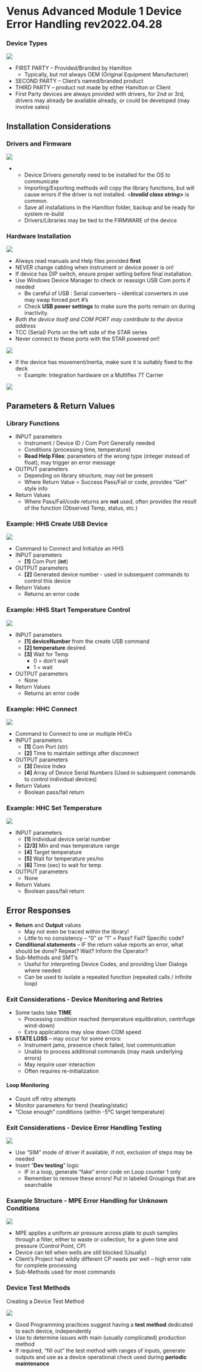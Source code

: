 # Venus Advanced Module 1 Device Error Handling rev2022.04.28

### Device Types

![](<../.gitbook/assets/0 (2).png>)

* FIRST PARTY – Provided/Branded by Hamilton
  * Typically, but not always OEM (Original Equipment Manufacturer)
* SECOND PARTY – Client’s named/branded product
* THIRD PARTY – product not made by either Hamilton or Client
* First Party devices are always provided with drivers, for 2nd or 3rd, drivers may already be available already, or could be developed (may involve sales)

## Installation Considerations

### Drivers and Firmware

![](<../.gitbook/assets/1 (2).png>)

*
  * Device Drivers _generally_ need to be installed for the OS to communicate
  * Importing/Exporting methods will copy the library functions, but will cause errors if the driver is not installed. <_**Invalid class string>**_ is common.
  * Save all installations in the Hamilton folder, backup and be ready for system re-build
  * Drivers/Libraries may be tied to the FIRMWARE of the device

### Hardware Installation

![](<../.gitbook/assets/2 (2).png>)



* Always read manuals and Help files provided **first**
* NEVER change cabling when instrument or device power is on!
* If device has DIP switch, ensure proper setting before final installation.
* Use Windows Device Manager to check or reassign USB Com ports if needed
  * Be careful of USB : Serial converters – identical converters in use may swap forced port #’s
  * Check **USB power settings** to make sure the ports remain on during inactivity.
* _Both the device itself and COM PORT may contribute to the device address_
* TCC (Serial) Ports on the left side of the STAR series
* Never connect to these ports with the STAR powered on!!

![](../.gitbook/assets/3.jpeg)

* If the device has movement/inertia, make sure it is suitably fixed to the deck
  * Example: Integration hardware on a Multiflex 7T Carrier

![](<../.gitbook/assets/4 (1).png>)

## Parameters & Return Values

### Library Functions

* INPUT parameters
  * Instrument / Device ID / Com Port Generally needed
  * Conditions (processing time, temperature)
  * **Read Help Files**: parameters of the wrong type (integer instead of float), may trigger an error message
* OUTPUT parameters
  * Depending on library structure, may not be present
  * Where Return Value = Success Pass/Fail or code, provides “Get” style info
* Return Values
  * Where Pass/Fail/code returns are **not** used, often provides the result of the function (Observed Temp, status, etc.)

### Example: HHS Create USB Device

![](<../.gitbook/assets/5 (1).png>)

* Command to Connect and Initialize an HHS
* INPUT parameters
  * **\[1]** Com Port (**int**)
* OUTPUT parameters
  * **\[2]** Generated device number - used in subsequent commands to control this device
* Return Values
  * Returns an error code

### Example: HHS Start Temperature Control

![](<../.gitbook/assets/6 (1).png>)

* INPUT parameters
  * **\[1] deviceNumber** from the create USB command
  * **\[2] temperature** desired
  * **\[3]** Wait for Temp
    * 0 = don’t wait
    * 1 = wait
* OUTPUT parameters
  * None
* Return Values
  * Returns an error code

### Example: HHC Connect

![](<../.gitbook/assets/7 (1).png>)

* Command to Connect to one or multiple HHCs
* INPUT parameters
  * **\[1]** Com Port (str)
  * **\[2]** Time to maintain settings after disconnect
* OUTPUT parameters
  * **\[3]** Device Index
  * **\[4]** Array of Device Serial Numbers (Used in subsequent commands to control individual devices)
* Return Values
  * Boolean pass/fail return

### Example: HHC Set Temperature

![](<../.gitbook/assets/8 (1).png>)

* INPUT parameters
  * **\[1]** Individual device serial number
  * **\[2/3]** Min and max temperature range
  * **\[4]** Target temperature
  * **\[5]** Wait for temperature yes/no
  * **\[6]** Time (sec) to wait for temp
* OUTPUT parameters
  * None
* Return Values
  * Boolean pass/fail return

## Error Responses

* **Return** and **Output** values
  * May not even be traced within the library!
  * Little to no consistency – “0” or “1” = Pass? Fail? Specific code?
* **Conditional statements** – IF the return value reports an error, what should be done? Repeat? Wait? Inform the Operator?
* Sub-Methods and SMT’s
  * Useful for interpreting Device Codes, and providing User Dialogs where needed
  * Can be used to isolate a repeated function (repeated calls / infinite loop)

### Exit Considerations - Device Monitoring and Retries

* Some tasks take **TIME**
  * Processing condition reached (temperature equilibration, centrifuge wind-down)
  * Extra applications may slow down COM speed
* **STATE LOSS** – may occur for some errors:
  * Instrument jams, presence check failed, lost communication
  * Unable to process additional commands (may mask underlying errors)
  * May require user interaction
  * Often requires re-initialization

#### Loop Monitoring

* Count off retry attempts
* Monitor parameters for trend (heating/static)
* “Close enough” conditions (within -5°C target temperature)

### Exit Considerations - Device Error Handling Testing

![](<../.gitbook/assets/9 (1).png>)

* Use “SIM” mode of driver if available, if not, exclusion of steps may be needed
* Insert “**Dev testing**” logic
  * IF in a loop, generate “fake” error code on Loop counter 1 only
  * Remember to remove these errors! Put in labeled Groupings that are searchable

### Example Structure - MPE Error Handling for Unknown Conditions

![](<../.gitbook/assets/10 (1).png>)

* MPE applies a uniform air pressure across plate to push samples through a filter, either to waste or collection, for a given time and pressure (Control Point, CP)
* Device can tell when wells are still blocked (Usually)
* Client’s Project had wildly different CP needs per well – high error rate for complete processing
* Sub-Methods used for most commands

### Device Test Methods

Creating a Device Test Method

![](<../.gitbook/assets/11 (1).png>)

* Good Programming practices suggest having a **test method** dedicated to each device, independently
* Use to determine issues with main (usually complicated) production method
* If required, “fill out” the test method with ranges of inputs, generate outputs and use as a device operational check used during **periodic maintenance**
